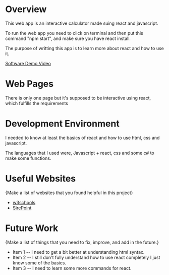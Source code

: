 # Overview

This web app is an interactive calculator made suing react and javascript.

To run the web app you need to click on terminal and then put this command "npm start", and make sure you have react install.

The purpose of writting this app is to learn more about react and how to use it. 

[Software Demo Video](https://youtu.be/pmbs1QvQkZo)

# Web Pages

There is only one page but it's supposed to be interactive using react, which fulfills the requirements

# Development Environment

I needed to know at least the basics of react and how to use html, css and javascript.

The languages that I used were, Javascript + react, css and some c# to make some functions.

# Useful Websites

{Make a list of websites that you found helpful in this project}
* [w3schools](https://www.w3schools.com/REACT/DEFAULT.ASP)
* [SirePoint](https://www.sitepoint.com/react-tutorial-build-calculator-app/)

# Future Work

{Make a list of things that you need to fix, improve, and add in the future.}
* Item 1 -- I need to get a bit better at understanding html syntax.
* Item 2 -- I still don't fully understand how to use react completely I just know some of the basics.
* Item 3 -- I need to learn some more commands for react.
